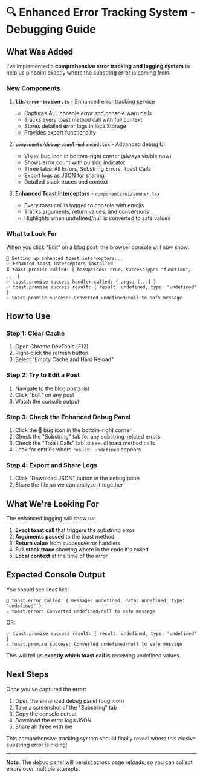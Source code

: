 # 🔍 Enhanced Error Tracking System - Debugging Guide

## What Was Added

I've implemented a **comprehensive error tracking and logging system** to help us pinpoint exactly where the substring error is coming from.

### New Components

1. **`lib/error-tracker.ts`** - Enhanced error tracking service
   - Captures ALL console.error and console.warn calls
   - Tracks every toast method call with full context
   - Stores detailed error logs in localStorage
   - Provides export functionality

2. **`components/debug-panel-enhanced.tsx`** - Advanced debug UI
   - Visual bug icon in bottom-right corner (always visible now)
   - Shows error count with pulsing indicator
   - Three tabs: All Errors, Substring Errors, Toast Calls
   - Export logs as JSON for sharing
   - Detailed stack traces and context

3. **Enhanced Toast Interceptors** - `components/ui/sonner.tsx`
   - Every toast call is logged to console with emojis
   - Tracks arguments, return values, and conversions
   - Highlights when undefined/null is converted to safe values

### What to Look For

When you click "Edit" on a blog post, the browser console will now show:

```
🔧 Setting up enhanced toast interceptors...
✅ Enhanced toast interceptors installed
⏳ toast.promise called: { hasOptions: true, successType: "function", ... }
✅ toast.promise success handler called: { args: [...] }
✅ toast.promise success result: { result: undefined, type: "undefined" }
⚠️ toast.promise success: Converted undefined/null to safe message
```

## How to Use

### Step 1: Clear Cache
1. Open Chrome DevTools (F12)
2. Right-click the refresh button
3. Select "Empty Cache and Hard Reload"

### Step 2: Try to Edit a Post
1. Navigate to the blog posts list
2. Click "Edit" on any post
3. Watch the console output

### Step 3: Check the Enhanced Debug Panel
1. Click the 🐛 bug icon in the bottom-right corner
2. Check the "Substring" tab for any substring-related errors
3. Check the "Toast Calls" tab to see all toast method calls
4. Look for entries where `result: undefined` appears

### Step 4: Export and Share Logs
1. Click "Download JSON" button in the debug panel
2. Share the file so we can analyze it together

## What We're Looking For

The enhanced logging will show us:

1. **Exact toast call** that triggers the substring error
2. **Arguments passed** to the toast method
3. **Return value** from success/error handlers
4. **Full stack trace** showing where in the code it's called
5. **Local context** at the time of the error

## Expected Console Output

You should see lines like:

```
🔴 toast.error called: { message: undefined, data: undefined, type: "undefined" }
⚠️ toast.error: Converted undefined/null to safe message
```

OR:

```
✅ toast.promise success result: { result: undefined, type: "undefined" }
⚠️ toast.promise success: Converted undefined/null to safe message
```

This will tell us **exactly which toast call** is receiving undefined values.

## Next Steps

Once you've captured the error:

1. Open the enhanced debug panel (bug icon)
2. Take a screenshot of the "Substring" tab
3. Copy the console output
4. Download the error logs JSON
5. Share all three with me

This comprehensive tracking system should finally reveal where this elusive substring error is hiding!

---

**Note**: The debug panel will persist across page reloads, so you can collect errors over multiple attempts.
